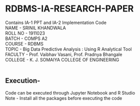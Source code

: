 # RDBMS-IA-RESEARCH-PAPER
Contains IA-1 PPT and IA-2 Implementation Code<br>
NAME - SRINIL KHANDWALA<br>
ROLL NO - 1911023<br>
BATCH - COMPS A2<br>
COURSE - RDBMS<br>
TOPIC - Big Data Predictive Analysis : Using R Analytical Tool<br>
FACULTY - Prof. Vaibhav Vasani, Prof. Pradnya Bhangale<br>
COLLEGE - K. J. SOMAIYA COLLEGE OF ENGINEERING<br><br>
## Execution-<br>
Code can be executed through Jupyter Notebook and R Studio<br>
Note - Install all the packages before executing the code


